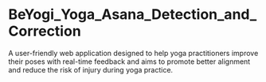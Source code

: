 # BeYogi_Yoga_Asana_Detection_and_Correction
 A user-friendly web application designed to help yoga practitioners improve their poses with real-time feedback and aims to promote better alignment and reduce the risk of injury during yoga practice.
